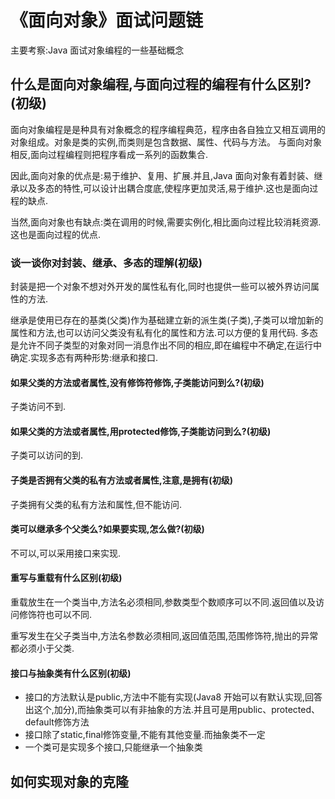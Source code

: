 # 《面向对象》面试问题链

主要考察:Java 面试对象编程的一些基础概念

## 什么是面向对象编程,与面向过程的编程有什么区别?(初级)

面向对象编程是是种具有对象概念的程序编程典范，程序由各自独立又相互调用的对象组成。对象是类的实例,而类则是包含数据、属性、代码与方法。
与面向对象相反,面向过程编程则把程序看成一系列的函数集合.

因此,面向对象的优点是:易于维护、复用、扩展.并且,Java 面向对象有着封装、继承以及多态的特性,可以设计出耦合度底,使程序更加灵活,易于维护.这也是面向过程的缺点.

当然,面向对象也有缺点:类在调用的时候,需要实例化,相比面向过程比较消耗资源.这也是面向过程的优点.

### 谈一谈你对封装、继承、多态的理解(初级)

封装是把一个对象不想对外开发的属性私有化,同时也提供一些可以被外界访问属性的方法.

继承是使用已存在的基类(父类)作为基础建立新的派生类(子类),子类可以增加新的属性和方法,也可以访问父类没有私有化的属性和方法.可以方便的复用代码.
多态是允许不同子类型的对象对同一消息作出不同的相应,即在编程中不确定,在运行中确定.实现多态有两种形势:继承和接口.

#### 如果父类的方法或者属性,没有修饰符修饰,子类能访问到么?(初级)

子类访问不到.

#### 如果父类的方法或者属性,用protected修饰,子类能访问到么?(初级)

子类可以访问的到.

#### 子类是否拥有父类的私有方法或者属性,注意,是拥有(初级)

子类拥有父类的私有方法和属性,但不能访问.

#### 类可以继承多个父类么?如果要实现,怎么做?(初级)

不可以,可以采用接口来实现.

#### 重写与重载有什么区别(初级)

重载放生在一个类当中,方法名必须相同,参数类型个数顺序可以不同.返回值以及访问修饰符也可以不同.

重写发生在父子类当中,方法名参数必须相同,返回值范围,范围修饰符,抛出的异常都必须小于父类.

#### 接口与抽象类有什么区别(初级)

- 接口的方法默认是public,方法中不能有实现(Java8 开始可以有默认实现,回答出这个,加分),而抽象类可以有非抽象的方法.并且可是用public、protected、default修饰方法
- 接口除了static,final修饰变量,不能有其他变量.而抽象类不一定
- 一个类可是实现多个接口,只能继承一个抽象类

## 如何实现对象的克隆


